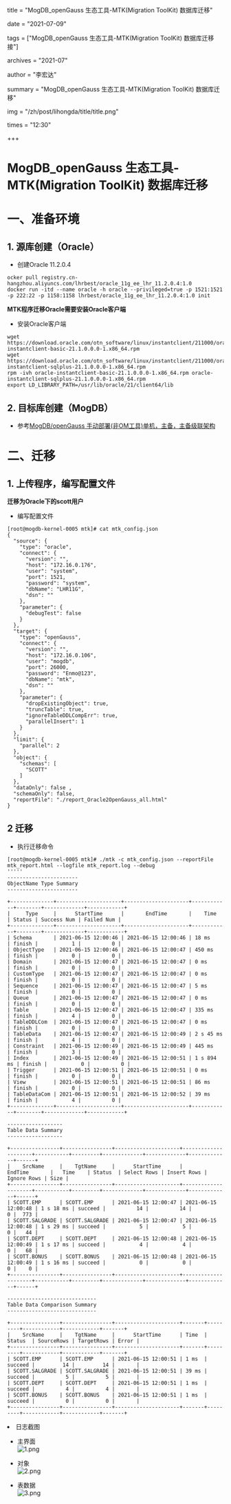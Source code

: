 ﻿title = "MogDB_openGauss 生态工具-MTK(Migration ToolKit) 数据库迁移" 

date = "2021-07-09" 

tags = ["MogDB_openGauss 生态工具-MTK(Migration ToolKit) 数据库迁移接"] 

archives = "2021-07" 

author = "李宏达" 

summary = "MogDB_openGauss 生态工具-MTK(Migration ToolKit) 数据库迁移"

img = "/zh/post/lihongda/title/title.png" 

times = "12:30"

+++

# MogDB_openGauss 生态工具-MTK(Migration ToolKit) 数据库迁移<a name="ZH-CN_TOPIC_0000001085018737"></a>

</span></div></div></div> <div class="emcs-page-content" data-v-229ac844><div class="main-box" data-v-229ac844><div class="db-detail-content emcs-table" data-v-229ac844><div class="editor-content-styl" data-v-229ac844><h1><a id="_0"></a>一、准备环境</h1>

<h2><a id="1_Oracle_1"></a>1. 源库创建（Oracle）</h2>
<ul>
<li>创建Oracle 11.2.0.4</li>
</ul>

```
ocker pull registry.cn-hangzhou.aliyuncs.com/lhrbest/oracle_11g_ee_lhr_11.2.0.4:1.0
docker run -itd --name oracle -h oracle --privileged=true -p 1521:1521 -p 222:22 -p 1158:1158 lhrbest/oracle_11g_ee_lhr_11.2.0.4:1.0 init
```
<p><strong>MTK程序迁移Oracle需要安装Oracle客户端</strong></p>
<ul>
<li>安装Oracle客户端</li>
</ul>

```
wget https://download.oracle.com/otn_software/linux/instantclient/211000/oracle-instantclient-basic-21.1.0.0.0-1.x86_64.rpm
wget https://download.oracle.com/otn_software/linux/instantclient/211000/oracle-instantclient-sqlplus-21.1.0.0.0-1.x86_64.rpm
rpm -ivh oracle-instantclient-basic-21.1.0.0.0-1.x86_64.rpm oracle-instantclient-sqlplus-21.1.0.0.0-1.x86_64.rpm
export LD_LIBRARY_PATH=/usr/lib/oracle/21/client64/lib
```
<h2><a id="2_MogDB_19"></a>2. 目标库创建（MogDB）</h2>
<ul>
<li>参考<a href="https://www.modb.pro/db/70779" target="_blank">MogDB/openGauss 手动部署(非OM工具)单机，主备，主备级联架构</a></li>
</ul>
<h1><a id="_25"></a>二、迁移</h1>
<h2><a id="1__27"></a>1. 上传程序，编写配置文件</h2>
<p><strong>迁移为Oracle下的scott用户</strong></p>
<ul>
<li>编写配置文件</li>
</ul>

```
[root@mogdb-kernel-0005 mtk]# cat mtk_config.json 
{
  "source": {
    "type": "oracle",
    "connect": {
      "version": "",
      "host": "172.16.0.176",
      "user": "system",
      "port": 1521,
      "password": "system",
      "dbName": "LHR11G",
      "dsn": ""
    },
    "parameter": {
      "debugTest": false
    }
  },
  "target": {
    "type": "openGauss",
    "connect": {
      "version": "",
      "host": "172.16.0.106",
      "user": "mogdb",
      "port": 26000,
      "password": "Enmo@123",
      "dbName": "mtk",
      "dsn": ""
    },
    "parameter": {
      "dropExistingObject": true,
      "truncTable": true,
      "ignoreTableDDLCompErr": true,
      "parallelInsert": 1
    }
  },
  "limit": {
    "parallel": 2
  },
  "object": {
    "schemas": [
      "SCOTT"
    ]
  },
  "dataOnly": false ,
  "schemaOnly": false,
  "reportFile": "./report_Oracle2OpenGauss_all.html"
}
```


<h2><a id="2__82"></a>2 迁移</h2>
<ul>
<li>执行迁移命令</li>
</ul>

```
[root@mogdb-kernel-0005 mtk]# ./mtk -c mtk_config.json --reportFile mtk_report.html --logfile mtk_report.log --debug
'''''
-----------------------
ObjectName Type Summary
-----------------------

+--------------+---------------------+---------------------+------------+--------+-------------+------------+
|     Type     |      StartTime      |       EndTime       |    Time    | Status | Success Num | Failed Num |
+--------------+---------------------+---------------------+------------+--------+-------------+------------+
| Schema       | 2021-06-15 12:00:46 | 2021-06-15 12:00:46 | 18 ms      | finish |           1 |          0 |
| ObjectType   | 2021-06-15 12:00:46 | 2021-06-15 12:00:47 | 450 ms     | finish |           0 |          0 |
| Domain       | 2021-06-15 12:00:47 | 2021-06-15 12:00:47 | 0 ms       | finish |           0 |          0 |
| CustomType   | 2021-06-15 12:00:47 | 2021-06-15 12:00:47 | 0 ms       | finish |           0 |          0 |
| Sequence     | 2021-06-15 12:00:47 | 2021-06-15 12:00:47 | 5 ms       | finish |           0 |          0 |
| Queue        | 2021-06-15 12:00:47 | 2021-06-15 12:00:47 | 0 ms       | finish |           0 |          0 |
| Table        | 2021-06-15 12:00:47 | 2021-06-15 12:00:47 | 335 ms     | finish |           4 |          0 |
| TableDDLCom  | 2021-06-15 12:00:47 | 2021-06-15 12:00:47 | 0 ms       | finish |           0 |          0 |
| TableData    | 2021-06-15 12:00:47 | 2021-06-15 12:00:49 | 2 s 45 ms  | finish |           4 |          0 |
| Constraint   | 2021-06-15 12:00:49 | 2021-06-15 12:00:49 | 445 ms     | finish |           3 |          0 |
| Index        | 2021-06-15 12:00:49 | 2021-06-15 12:00:51 | 1 s 894 ms | finish |           0 |          0 |
| Trigger      | 2021-06-15 12:00:51 | 2021-06-15 12:00:51 | 0 ms       | finish |           0 |          0 |
| View         | 2021-06-15 12:00:51 | 2021-06-15 12:00:51 | 86 ms      | finish |           0 |          0 |
| TableDataCom | 2021-06-15 12:00:51 | 2021-06-15 12:00:52 | 39 ms      | finish |           4 |          0 |
+--------------+---------------------+---------------------+------------+--------+-------------+------------+

------------------
Table Data Summary
------------------

+----------------+----------------+---------------------+---------------------+-----------+---------+-------------+-------------+-------------+------+
|    SrcName     |    TgtName     |      StartTime      |       EndTime       |   Time    | Status  | Select Rows | Insert Rows | Ignore Rows | Size |
+----------------+----------------+---------------------+---------------------+-----------+---------+-------------+-------------+-------------+------+
| SCOTT.EMP      | SCOTT.EMP      | 2021-06-15 12:00:47 | 2021-06-15 12:00:48 | 1 s 18 ms | succeed |          14 |          14 |           0 |  773 |
| SCOTT.SALGRADE | SCOTT.SALGRADE | 2021-06-15 12:00:47 | 2021-06-15 12:00:48 | 1 s 29 ms | succeed |           5 |           5 |           0 |   44 |
| SCOTT.DEPT     | SCOTT.DEPT     | 2021-06-15 12:00:48 | 2021-06-15 12:00:49 | 1 s 17 ms | succeed |           4 |           4 |           0 |   68 |
| SCOTT.BONUS    | SCOTT.BONUS    | 2021-06-15 12:00:48 | 2021-06-15 12:00:49 | 1 s 16 ms | succeed |           0 |           0 |           0 |    0 |
+----------------+----------------+---------------------+---------------------+-----------+---------+-------------+-------------+-------------+------+

-----------------------------
Table Data Comparison Summary
-----------------------------

+----------------+----------------+---------------------+-------+---------+------------+------------+-------+
|    SrcName     |    TgtName     |      StartTime      | Time  | Status  | SourceRows | TargetRows | Error |
+----------------+----------------+---------------------+-------+---------+------------+------------+-------+
| SCOTT.EMP      | SCOTT.EMP      | 2021-06-15 12:00:51 | 1 ms  | succeed |         14 |         14 |       |
| SCOTT.SALGRADE | SCOTT.SALGRADE | 2021-06-15 12:00:51 | 39 ms | succeed |          5 |          5 |       |
| SCOTT.DEPT     | SCOTT.DEPT     | 2021-06-15 12:00:51 | 1 ms  | succeed |          4 |          4 |       |
| SCOTT.BONUS    | SCOTT.BONUS    | 2021-06-15 12:00:51 | 1 ms  | succeed |          0 |          0 |       |
+----------------+----------------+---------------------+-------+---------+------------+------------+-------+
```


<li>日志截图
<ul>
<li>
<p>主界面<br />
<img src="https://oss-emcsprod-public.modb.pro/image/editor/20210615-c6b4c094-1613-4ff8-bac7-739b214fe370.png" alt="1.png" /></p>
</li>
<li>
<p>对象<br />
<img src="https://oss-emcsprod-public.modb.pro/image/editor/20210615-052bc91a-875f-4a76-a3e4-28ae19ae9e20.png" alt="2.png" /></p>
</li>
<li>
<p>表数据<br />
<img src="https://oss-emcsprod-public.modb.pro/image/editor/20210615-aa6ab68b-54d9-4b42-8fe4-612be03554f0.png" alt="3.png" /></p>
</li>
</ul>
</li>
</ul>
</span></div><!----><!----></div></div></section></div></div>
